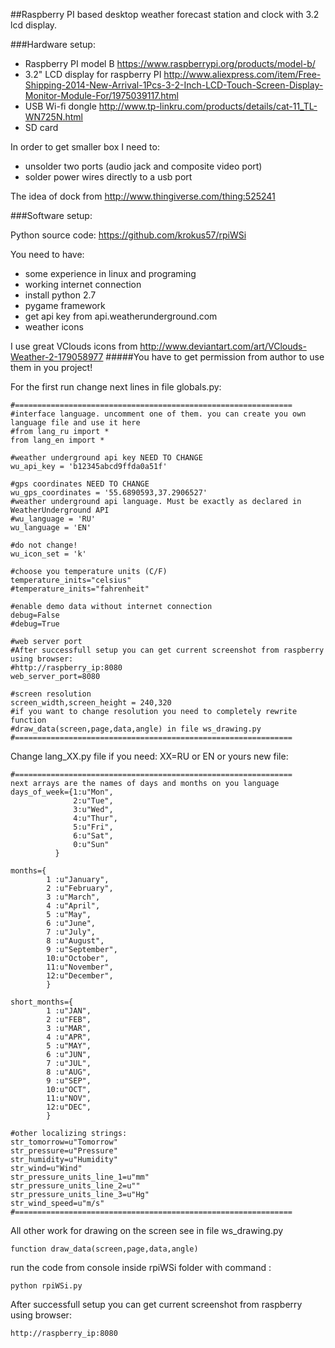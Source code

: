 ##Raspberry PI based desktop weather forecast station and clock with 3.2 lcd display.

###Hardware setup:

-   Raspberry PI model B https://www.raspberrypi.org/products/model-b/
-   3.2" LCD display for raspberry PI http://www.aliexpress.com/item/Free-Shipping-2014-New-Arrival-1Pcs-3-2-Inch-LCD-Touch-Screen-Display-Monitor-Module-For/1975039117.html
-   USB Wi-fi dongle http://www.tp-linkru.com/products/details/cat-11_TL-WN725N.html
-   SD card

In order to get smaller box I need to:
- unsolder two ports (audio jack and composite video port)
- solder power wires directly to a usb port

The idea of dock from http://www.thingiverse.com/thing:525241

###Software setup:

Python source code: https://github.com/krokus57/rpiWSi

You need to have:
-  some experience in linux and programing
-  working internet connection
-  install python 2.7
-  pygame framework
-  get api key from api.weatherunderground.com
-  weather icons

I use great VClouds icons from 
    http://www.deviantart.com/art/VClouds-Weather-2-179058977
#####You have to get permission from author to use them in you project!

For the first run change next lines in file globals.py:

    #==============================================================
    #interface language. uncomment one of them. you can create you own language file and use it here
    #from lang_ru import *
    from lang_en import *
    
    #weather underground api key NEED TO CHANGE
    wu_api_key = 'b12345abcd9ffda0a51f'
    
    #gps coordinates NEED TO CHANGE
    wu_gps_coordinates = '55.6890593,37.2906527'
    #weather underground api language. Must be exactly as declared in WeatherUnderground API
    #wu_language = 'RU'
    wu_language = 'EN'
    
    #do not change!
    wu_icon_set = 'k'
    
    #choose you temperature units (C/F)
    temperature_inits="celsius"
    #temperature_inits="fahrenheit"
    
    #enable demo data without internet connection
    debug=False
    #debug=True
    
    #web server port
    #After successfull setup you can get current screenshot from raspberry using browser:
    #http://raspberry_ip:8080
    web_server_port=8080
    
    #screen resolution
    screen_width,screen_height = 240,320
    #if you want to change resolution you need to completely rewrite function 
    #draw_data(screen,page,data,angle) in file ws_drawing.py
    #==============================================================


Change lang_XX.py file if you need: XX=RU or EN or yours new file:

    #==============================================================
    next arrays are the names of days and months on you language
    days_of_week={1:u"Mon",
                  2:u"Tue",
                  3:u"Wed",
                  4:u"Thur",
                  5:u"Fri",
                  6:u"Sat",
                  0:u"Sun"
              }
              
    months={
            1 :u"January",
            2 :u"February",
            3 :u"March",
            4 :u"April",
            5 :u"May",
            6 :u"June",
            7 :u"July",
            8 :u"August",
            9 :u"September",
            10:u"October",
            11:u"November",
            12:u"December",
            }
            
    short_months={
            1 :u"JAN",
            2 :u"FEB",
            3 :u"MAR",
            4 :u"APR",
            5 :u"MAY",
            6 :u"JUN",
            7 :u"JUL",
            8 :u"AUG",
            9 :u"SEP",
            10:u"OCT",
            11:u"NOV",
            12:u"DEC",
            }
            
    #other localizing strings:
    str_tomorrow=u"Tomorrow"
    str_pressure=u"Pressure"
    str_humidity=u"Humidity"
    str_wind=u"Wind"
    str_pressure_units_line_1=u"mm"
    str_pressure_units_line_2=u""
    str_pressure_units_line_3=u"Hg"
    str_wind_speed=u"m/s"
    #==============================================================


All other work for drawing on the screen see in file ws_drawing.py

    function draw_data(screen,page,data,angle)

run the code from console inside rpiWSi folder with command :

    python rpiWSi.py

After successfull setup you can get current screenshot from raspberry using browser:

    http://raspberry_ip:8080


